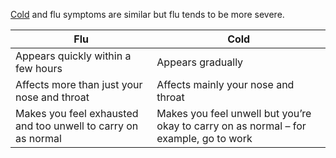[Cold](/conditions/cold#check-if-you-have-a-cold) and flu symptoms are similar but flu tends to be more severe.

| Flu | Cold |
|-----|------|
| Appears quickly within a few hours  | Appears gradually |
| Affects more than just your nose and throat |  Affects mainly your nose and throat |
| Makes you feel exhausted and too unwell to carry on as normal |  Makes you feel unwell but you’re okay to carry on as normal – for example, go to work |
